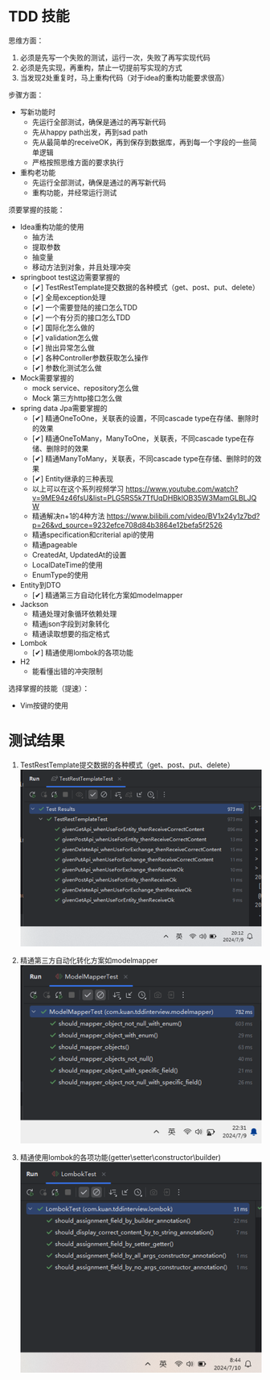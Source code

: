 # TDD 技能

思维方面：
1. 必须是先写一个失败的测试，运行一次，失败了再写实现代码
2. 必须是先实现，再重构，禁止一切提前写实现的方式
3. 当发现2处重复时，马上重构代码（对于idea的重构功能要求很高）

步骤方面：
- 写新功能时
    - 先运行全部测试，确保是通过的再写新代码
    - 先从happy path出发，再到sad path
    - 先从最简单的receiveOK，再到保存到数据库，再到每一个字段的一些简单逻辑
    - 严格按照思维方面的要求执行
- 重构老功能
    - 先运行全部测试，确保是通过的再写新代码
    - 重构功能，并经常运行测试

须要掌握的技能：
- Idea重构功能的使用
    - 抽方法
    - 提取参数
    - 抽变量
    - 移动方法到对象，并且处理冲突
- springboot test这边需要掌握的
    - [&#x2714;] TestRestTemplate提交数据的各种模式（get、post、put、delete） 
    - [&#x2714;] 全局exception处理
    - [&#x2714;] 一个需要登陆的接口怎么TDD
    - [&#x2714;] 一个有分页的接口怎么TDD
    - [&#x2714;] 国际化怎么做的
    - [&#x2714;] validation怎么做
    - [&#x2714;] 抛出异常怎么做
    - [&#x2714;] 各种Controller参数获取怎么操作
    - [&#x2714;] 参数化测试怎么做
- Mock需要掌握的
    - mock service、repository怎么做
    - Mock 第三方http接口怎么做
- spring data Jpa需要掌握的
    - [&#x2714;] 精通OneToOne，关联表的设置，不同cascade type在存储、删除时的效果
    - [&#x2714;] 精通OneToMany，ManyToOne，关联表，不同cascade type在存储、删除时的效果
    - [&#x2714;] 精通ManyToMany，关联表，不同cascade type在存储、删除时的效果
    - [&#x2714;] Entity继承的三种表现
    - 以上可以在这个系列视频学习 https://www.youtube.com/watch?v=9ME94z46fsU&list=PLG5RS5k7TfUqDHBklOB35W3MamGLBLJQW
    - 精通解决n+1的4种方法 https://www.bilibili.com/video/BV1x24y1z7bd?p=26&vd_source=9232efce708d84b3864e12befa5f2526
    - 精通specification和criterial api的使用
    - 精通pageable
    - CreatedAt, UpdatedAt的设置
    - LocalDateTime的使用
    - EnumType的使用
- Entity到DTO
    -  [&#x2714;] 精通第三方自动化转化方案如modelmapper
- Jackson
    - 精通处理对象循环依赖处理
    - 精通json字段到对象转化
    - 精通读取想要的指定格式
- Lombok
    - [&#x2714;] 精通使用lombok的各项功能
- H2
    - 能看懂出错的冲突限制


选择掌握的技能（提速）：
- Vim按键的使用


# 测试结果
1. TestRestTemplate提交数据的各种模式（get、post、put、delete）
![img.png](imgs/img.png)

2. 精通第三方自动化转化方案如modelmapper
![img.png](imgs/img2.png)

3. 精通使用lombok的各项功能(getter\setter\constructor\builder)
![img_1.png](imgs/img3.png)